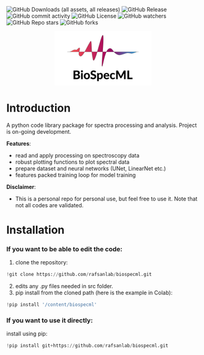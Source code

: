 ![GitHub Downloads (all assets, all releases)](https://img.shields.io/github/downloads/rafsanlab/biospecml/total)
![GitHub Release](https://img.shields.io/github/v/release/rafsanlab/biospecml)
![GitHub commit activity](https://img.shields.io/github/commit-activity/y/rafsanlab/biospecml)
![GitHub License](https://img.shields.io/github/license/rafsanlab/biospecml)
![GitHub watchers](https://img.shields.io/github/watchers/rafsanlab/biospecml)
![GitHub Repo stars](https://img.shields.io/github/stars/rafsanlab/biospecml)
![GitHub forks](https://img.shields.io/github/forks/rafsanlab/biospecml)

<p align="center">
<img src="/img/biospecml-logo-v2.svg" alt="drawing" width="50%" />
</p>

# Introduction
A python code library package for spectra processing and analysis. Project is on-going development.

**Features**:
- read and apply processing on spectroscopy data
- robust plotting functions to plot spectral data
- prepare dataset and neural networks (UNet, LinearNet etc.)
- features packed training loop for model training

**Disclaimer**:
- This is a personal repo for personal use, but feel free to use it. Note that not all codes are validated.

# Installation

### If you want to be able to edit the code:

1. clone the repository:
  ```python
  !git clone https://github.com/rafsanlab/biospecml.git
  ```
2. edits any .py files needed in src folder.
3. pip install from the cloned path (here is the example in Colab):
  ```python
  !pip install '/content/biospecml'
  ```
### If you want to use it directly:
install using pip:
  ```python
  !pip install git+https://github.com/rafsanlab/biospecml.git
  ```
